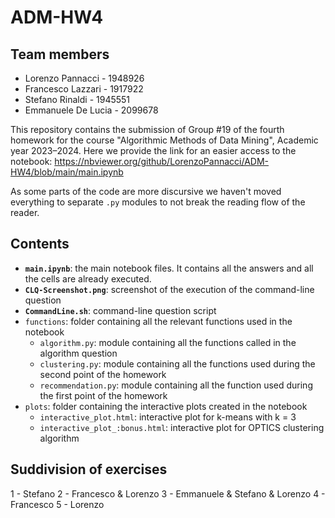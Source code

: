 # ADM-HW4

## Team members
* Lorenzo Pannacci - 1948926
* Francesco Lazzari - 1917922
* Stefano Rinaldi - 1945551
* Emmanuele De Lucia - 2099678

This repository contains the submission of Group #19 of the fourth homework for the course "Algorithmic Methods of Data Mining", Academic year 2023–2024.
Here we provide the link for an easier access to the notebook: https://nbviewer.org/github/LorenzoPannacci/ADM-HW4/blob/main/main.ipynb

As some parts of the code are more discursive we haven't moved everything to separate `.py` modules to not break the reading flow of the reader.

## Contents

* __`main.ipynb`__: the main notebook files. It contains all the answers and all the cells are already executed.
* __`CLQ-Screenshot.png`__: screenshot of the execution of the command-line question
* __`CommandLine.sh`__: command-line question script
* `functions`: folder containing all the relevant functions used in the notebook
    * `algorithm.py`: module containing all the functions called in the algorithm question
    * `clustering.py`: module containing all the functions used during the second point of the homework
    * `recommendation.py`: module containing all the function used during the first point of the homework
* `plots`: folder containing the interactive plots created in the notebook
    * `interactive_plot.html`: interactive plot for k-means with k = 3
    * `interactive_plot_:bonus.html`: interactive plot for OPTICS clustering algorithm

## Suddivision of exercises
1 - Stefano
2 - Francesco & Lorenzo
3 - Emmanuele & Stefano & Lorenzo
4 - Francesco
5 - Lorenzo